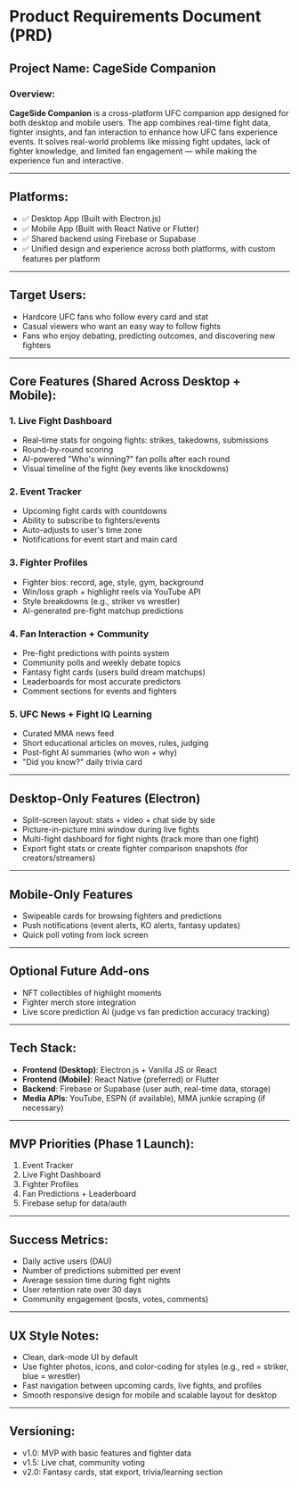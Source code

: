 # Product Requirements Document (PRD)

## Project Name: CageSide Companion

### Overview:
**CageSide Companion** is a cross-platform UFC companion app designed for both desktop and mobile users. The app combines real-time fight data, fighter insights, and fan interaction to enhance how UFC fans experience events. It solves real-world problems like missing fight updates, lack of fighter knowledge, and limited fan engagement — while making the experience fun and interactive.

---

## Platforms:
- ✅ Desktop App (Built with Electron.js)
- ✅ Mobile App (Built with React Native or Flutter)
- ✅ Shared backend using Firebase or Supabase
- ✅ Unified design and experience across both platforms, with custom features per platform

---

## Target Users:
- Hardcore UFC fans who follow every card and stat
- Casual viewers who want an easy way to follow fights
- Fans who enjoy debating, predicting outcomes, and discovering new fighters

---

## Core Features (Shared Across Desktop + Mobile):

### 1. Live Fight Dashboard
- Real-time stats for ongoing fights: strikes, takedowns, submissions
- Round-by-round scoring
- AI-powered "Who's winning?" fan polls after each round
- Visual timeline of the fight (key events like knockdowns)

### 2. Event Tracker
- Upcoming fight cards with countdowns
- Ability to subscribe to fighters/events
- Auto-adjusts to user's time zone
- Notifications for event start and main card

### 3. Fighter Profiles
- Fighter bios: record, age, style, gym, background
- Win/loss graph + highlight reels via YouTube API
- Style breakdowns (e.g., striker vs wrestler)
- AI-generated pre-fight matchup predictions

### 4. Fan Interaction + Community
- Pre-fight predictions with points system
- Community polls and weekly debate topics
- Fantasy fight cards (users build dream matchups)
- Leaderboards for most accurate predictors
- Comment sections for events and fighters

### 5. UFC News + Fight IQ Learning
- Curated MMA news feed
- Short educational articles on moves, rules, judging
- Post-fight AI summaries (who won + why)
- "Did you know?" daily trivia card

---

## Desktop-Only Features (Electron)

- Split-screen layout: stats + video + chat side by side
- Picture-in-picture mini window during live fights
- Multi-fight dashboard for fight nights (track more than one fight)
- Export fight stats or create fighter comparison snapshots (for creators/streamers)

---

## Mobile-Only Features

- Swipeable cards for browsing fighters and predictions
- Push notifications (event alerts, KO alerts, fantasy updates)
- Quick poll voting from lock screen

---

## Optional Future Add-ons
- NFT collectibles of highlight moments
- Fighter merch store integration
- Live score prediction AI (judge vs fan prediction accuracy tracking)

---

## Tech Stack:
- **Frontend (Desktop)**: Electron.js + Vanilla JS or React
- **Frontend (Mobile)**: React Native (preferred) or Flutter
- **Backend**: Firebase or Supabase (user auth, real-time data, storage)
- **Media APIs**: YouTube, ESPN (if available), MMA junkie scraping (if necessary)

---

## MVP Priorities (Phase 1 Launch):
1. Event Tracker
2. Live Fight Dashboard
3. Fighter Profiles
4. Fan Predictions + Leaderboard
5. Firebase setup for data/auth

---

## Success Metrics:
- Daily active users (DAU)
- Number of predictions submitted per event
- Average session time during fight nights
- User retention rate over 30 days
- Community engagement (posts, votes, comments)

---

## UX Style Notes:
- Clean, dark-mode UI by default
- Use fighter photos, icons, and color-coding for styles (e.g., red = striker, blue = wrestler)
- Fast navigation between upcoming cards, live fights, and profiles
- Smooth responsive design for mobile and scalable layout for desktop

---

## Versioning:
- v1.0: MVP with basic features and fighter data
- v1.5: Live chat, community voting
- v2.0: Fantasy cards, stat export, trivia/learning section 